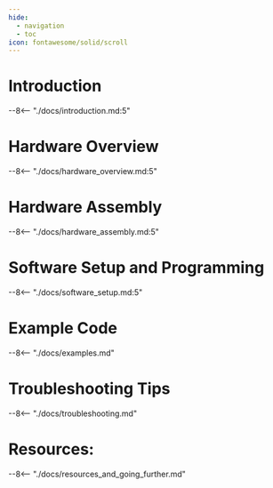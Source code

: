 ```yaml
---
hide:
  - navigation
  - toc
icon: fontawesome/solid/scroll
---
```


# Introduction
--8<-- "./docs/introduction.md:5"

# Hardware Overview
--8<-- "./docs/hardware_overview.md:5"

# Hardware Assembly
--8<-- "./docs/hardware_assembly.md:5"

# Software Setup and Programming
--8<-- "./docs/software_setup.md:5"

# Example Code
--8<-- "./docs/examples.md"

# Troubleshooting Tips
--8<-- "./docs/troubleshooting.md"

# Resources:
--8<-- "./docs/resources_and_going_further.md"